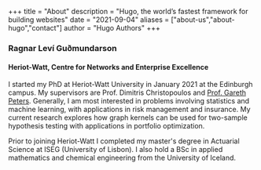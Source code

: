 +++
title = "About"
description = "Hugo, the world’s fastest framework for building websites"
date = "2021-09-04"
aliases = ["about-us","about-hugo","contact"]
author = "Hugo Authors"
+++

### Ragnar Leví­ Guðmundarson 
#### Heriot-Watt, Centre for Networks and Enterprise Excellence

I started my PhD at Heriot-Watt University in January 2021 at the Edinburgh campus. My supervisors are Prof. Dimitris Christopoulos and [Prof. Gareth Peters](https://www.qrslab.com/). Generally, I am most interested in problems involving statistics and machine learning, with applications in risk management and insurance. My current research explores how graph kernels can be used for two-sample hypothesis testing with applications in portfolio optimization.

Prior to joining Heriot-Watt I completed my master's degree in Actuarial Science at ISEG (University of Lisbon). I also hold a BSc in applied mathematics and chemical engineering from the University of Iceland. 



